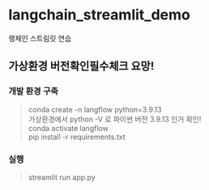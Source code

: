 # langchain_streamlit_demo
랭체인 스트림릿 연습

## 가상환경 버전확인필수체크 요망! 

### 개발 환경 구축
> conda create -n langflow python=3.9.13  
> 가상환경에서 python -V 로  파이썬 버전 3.9.13 인거 확인!  
> conda activate langflow   
> pip install -r requirements.txt   

### 실행
> streamlit run app.py
